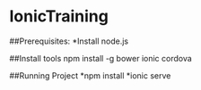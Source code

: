 # IonicTraining

##Prerequisites:
*Install node.js

##Install tools
npm install -g bower ionic cordova

##Running Project
*npm install
*ionic serve
